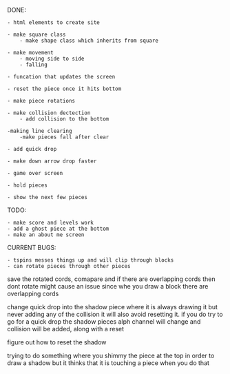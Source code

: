 DONE:

    - html elements to create site

    - make square class
        - make shape class which inherits from square
    
    - make movement 
        - moving side to side
        - falling 

    - funcation that updates the screen

    - reset the piece once it hits bottom 

    - make piece rotations

    - make collision dectection
        - add collision to the bottom

    -making line clearing
        -make pieces fall after clear

    - add quick drop

    - make down arrow drop faster

    - game over screen

    - hold pieces 
    
    - show the next few pieces

TODO:

    - make score and levels work
    - add a ghost piece at the bottom
    - make an about me screen

CURRENT BUGS:

    - tspins messes things up and will clip through blocks
    - can rotate pieces through other pieces

save the rotated cords, comapare and if there are overlapping cords then dont rotate
might cause an issue  since whe you draw a block there are overlapping cords

change quick drop into the shadow piece where it is always drawing it but never adding any of the collision
it will also avoid resetting it. if you do try to go for a quick drop the shadow pieces alph channel will change
and collision will be added, along with a reset

figure out how to reset the shadow

trying to do something where you shimmy the piece at the top in order to draw a shadow but it thinks that it is touching a piece when you do that
